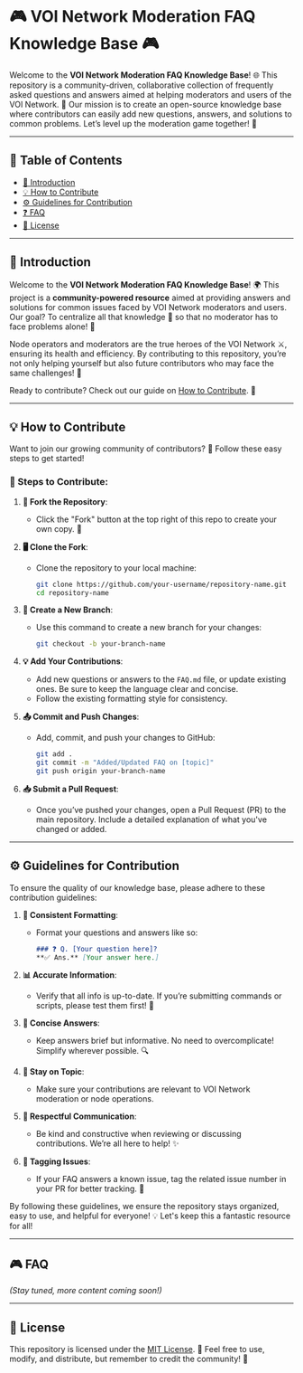 # 🎮 VOI Network Moderation FAQ Knowledge Base 🎮

Welcome to the **VOI Network Moderation FAQ Knowledge Base**! 🌐 This repository is a community-driven, collaborative collection of frequently asked questions and answers aimed at helping moderators and users of the VOI Network. 🤝 Our mission is to create an open-source knowledge base where contributors can easily add new questions, answers, and solutions to common problems. Let’s level up the moderation game together! 🚀

---

## 📖 Table of Contents
- [👋 Introduction](#introduction)
- [💡 How to Contribute](#how-to-contribute)
- [⚙️ Guidelines for Contribution](#guidelines-for-contribution)
- [❓ FAQ](#faq)
- [📜 License](#license)

---

## 👋 Introduction

Welcome to the **VOI Network Moderation FAQ Knowledge Base**! 🌍 This project is a **community-powered resource** aimed at providing answers and solutions for common issues faced by VOI Network moderators and users. Our goal? To centralize all that knowledge 🧠 so that no moderator has to face problems alone! 💪

Node operators and moderators are the true heroes of the VOI Network ⚔️, ensuring its health and efficiency. By contributing to this repository, you’re not only helping yourself but also future contributors who may face the same challenges! 🎯

Ready to contribute? Check out our guide on [How to Contribute](How_to_Contribute.md). 📖

---

## 💡 How to Contribute

Want to join our growing community of contributors? 🙌 Follow these easy steps to get started!

### 🚀 Steps to Contribute:

1. **🎯 Fork the Repository**: 
   - Click the "Fork" button at the top right of this repo to create your own copy. 🍴

2. **🖥️ Clone the Fork**:
   - Clone the repository to your local machine:
     ```bash
     git clone https://github.com/your-username/repository-name.git
     cd repository-name
     ```

3. **🌿 Create a New Branch**:
   - Use this command to create a new branch for your changes:
     ```bash
     git checkout -b your-branch-name
     ```

4. **💡 Add Your Contributions**:
   - Add new questions or answers to the `FAQ.md` file, or update existing ones. Be sure to keep the language clear and concise. 
   - Follow the existing formatting style for consistency.

5. **📤 Commit and Push Changes**:
   - Add, commit, and push your changes to GitHub:
     ```bash
     git add .
     git commit -m "Added/Updated FAQ on [topic]"
     git push origin your-branch-name
     ```

6. **📥 Submit a Pull Request**:
   - Once you’ve pushed your changes, open a Pull Request (PR) to the main repository. Include a detailed explanation of what you've changed or added.

---

## ⚙️ Guidelines for Contribution

To ensure the quality of our knowledge base, please adhere to these contribution guidelines:

1. **📝 Consistent Formatting**:
   - Format your questions and answers like so:
     ```markdown
     ### ❓ Q. [Your question here]?
     **✅ Ans.** [Your answer here.]
     ```

2. **📊 Accurate Information**:
   - Verify that all info is up-to-date. If you’re submitting commands or scripts, please test them first! 🧪

3. **🧠 Concise Answers**:
   - Keep answers brief but informative. No need to overcomplicate! Simplify wherever possible. 🔍

4. **🎯 Stay on Topic**:
   - Make sure your contributions are relevant to VOI Network moderation or node operations.

5. **🤝 Respectful Communication**:
   - Be kind and constructive when reviewing or discussing contributions. We’re all here to help! ✨

6. **📎 Tagging Issues**:
   - If your FAQ answers a known issue, tag the related issue number in your PR for better tracking. 🔖

By following these guidelines, we ensure the repository stays organized, easy to use, and helpful for everyone! 💡 Let's keep this a fantastic resource for all!

---

## 🎮 FAQ

_(Stay tuned, more content coming soon!)_

---

## 📜 License

This repository is licensed under the [MIT License](LICENSE). 📝 Feel free to use, modify, and distribute, but remember to credit the community! 🌟
